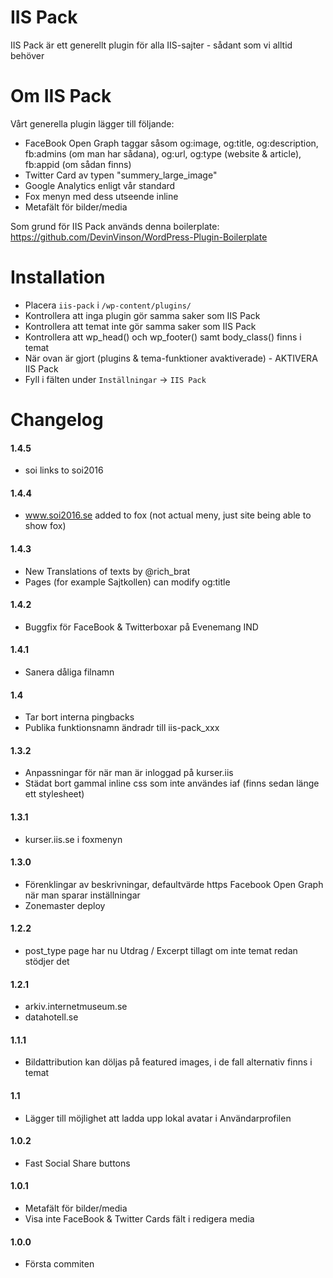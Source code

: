 IIS Pack
========

IIS Pack är ett generellt plugin för alla IIS-sajter - sådant som vi alltid behöver

# Om IIS Pack

Vårt generella plugin lägger till följande:

* FaceBook Open Graph taggar såsom og:image, og:title, og:description, fb:admins (om man har sådana), og:url, og:type (website & article), fb:appid (om sådan finns)
* Twitter Card av typen "summery_large_image"
* Google Analytics enligt vår standard
* Fox menyn med dess utseende inline
* Metafält för bilder/media

Som grund för IIS Pack används denna boilerplate:
https://github.com/DevinVinson/WordPress-Plugin-Boilerplate

Installation
============

* Placera `iis-pack` i `/wp-content/plugins/`
* Kontrollera att inga plugin gör samma saker som IIS Pack
* Kontrollera att temat inte gör samma saker som IIS Pack
* Kontrollera att wp_head() och wp_footer() samt body_class() finns i temat
* När ovan är gjort (plugins & tema-funktioner avaktiverade) - AKTIVERA IIS Pack
* Fyll i fälten under `Inställningar` -> `IIS Pack`


Changelog
=========
#### 1.4.5
* soi links to soi2016

#### 1.4.4
* www.soi2016.se added to fox (not actual meny, just site being able to show fox)

#### 1.4.3
* New Translations of texts by @rich_brat
* Pages (for example Sajtkollen) can modify og:title

#### 1.4.2
* Buggfix för FaceBook & Twitterboxar på Evenemang IND

#### 1.4.1
* Sanera dåliga filnamn

#### 1.4
* Tar bort interna pingbacks
* Publika funktionsnamn ändradr till iis-pack_xxx

#### 1.3.2
* Anpassningar för när man är inloggad på kurser.iis
* Städat bort gammal inline css som inte användes iaf (finns sedan länge ett stylesheet)

#### 1.3.1
* kurser.iis.se i foxmenyn

#### 1.3.0
* Förenklingar av beskrivningar, defaultvärde https Facebook Open Graph när man sparar inställningar
* Zonemaster deploy

#### 1.2.2
* post_type page har nu Utdrag / Excerpt tillagt om inte temat redan stödjer det

#### 1.2.1
* arkiv.internetmuseum.se
* datahotell.se

#### 1.1.1
* Bildattribution kan döljas på featured images, i de fall alternativ finns i temat

#### 1.1
* Lägger till möjlighet att ladda upp lokal avatar i Användarprofilen

#### 1.0.2
* Fast Social Share buttons

#### 1.0.1
* Metafält för bilder/media
* Visa inte FaceBook & Twitter Cards fält i redigera media

#### 1.0.0
* Första commiten

